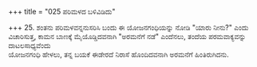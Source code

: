 +++
title = "025 ಪರಿಮಳದ ಬಳಿವಿಡಿದು"

+++
25. ಶಂತನು ಪರಿಮಳವನ್ನನುಸರಿಸಿ ಬಂದು ಈ ಯೋಜನಗಂಧಿಯನ್ನು ನೋಡಿ "ಯಾರು ನೀನು?" ಎಂದು ವಿಚಾರಿಸುತ್ತ, ಕಾಮನ ಬಾಣಕ್ಕೆ ಮೈಯೊಡ್ಡಿದವನಾಗಿ "ಅರಮನೆಗೆ ನಡೆ" ಎಂದೆನಲು, ತಂದೆಯ ಪರಮವಾಕ್ಯವನ್ನು ದಾಟಲಸಾಧ್ಯವೆಂದು   
ಯೋಜನಗಂಧಿ ಹೇಳಲು, ತನ್ನ ಬಯಕೆ ಈಡೇರದೆ ನಿರಾಸೆ ಹೊಂದಿದವನಾಗಿ ಅರಮನೆಗೆ ಹಿಂತಿರುಗಿದನು.
